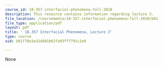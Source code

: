 ```yaml
---
course_id: 18-357-interfacial-phenomena-fall-2010
description: This resource contains information regarding lecture 3.
file_location: /coursemedia/18-357-interfacial-phenomena-fall-2010/b81f78e3a31d681b62fa93fff791c2e0_MIT18_357F10_Lecture3.pdf
file_type: application/pdf
layout: pdf
title: ' 18.357 Interfacial Phenomena, Lecture 3'
type: course
uid: b81f78e3a31d681b62fa93fff791c2e0

---
```

None